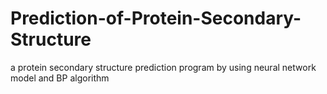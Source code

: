 # Prediction-of-Protein-Secondary-Structure
a protein secondary structure prediction program by using neural network model and BP algorithm
